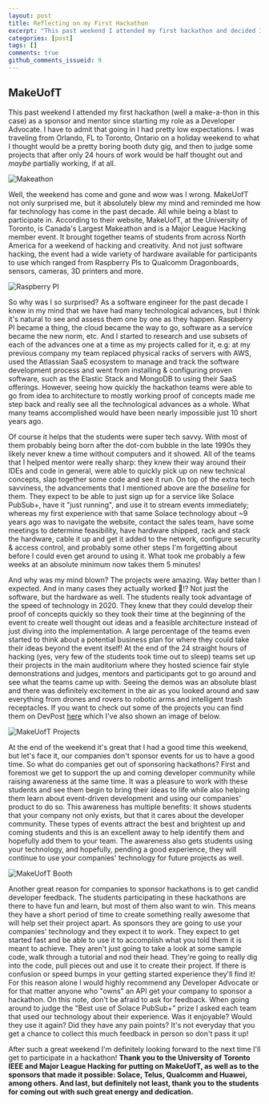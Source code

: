 ```yaml
---
layout: post
title: Reflecting on my First Hackathon
excerpt: "This past weekend I attended my first hackathon and decided I should share my thoughts :)"
categories: [post]
tags: []
comments: true
github_comments_issueid: 9
---
```


## MakeUofT
This past weekend I attended my first hackathon (well a make-a-thon in this case) as a sponsor and mentor since starting my role as a Developer Advocate. I have to admit that going in I had pretty low expectations. I was traveling from Orlando, FL to Toronto, Ontario on a holiday weekend to what I thought would be a pretty boring booth duty gig, and then to judge some projects that after only 24 hours of work would be half thought out and _maybe_ partially working, if at all. 

![Makeathon]({{site.url}}/img/makeathon.png)

Well, the weekend has come and gone and wow was I wrong. MakeUofT not only surprised me, but it absolutely blew my mind and reminded me how far technology has come in the past decade. All while being a blast to participate in. According to their website, MakeUofT, at the University of Toronto, is Canada's Largest Makeathon and is a Major League Hacking member event. It brought together teams of students from across North America for a weekend of hacking and creativity. And not just software hacking, the event had a wide variety of hardware available for participants to use which ranged from Raspberry PIs to Qualcomm Dragonboards, sensors, cameras, 3D printers and more. 


![Raspberry PI]({{site.url}}/img/rasppi.jpg)

So why was I so surprised? As a software engineer for the past decade I knew in my mind that we have had many technological advances, but I think it's natural to see and assess them one by one as they happen. Raspberry PI became a thing, the cloud became the way to go, software as a service became the new norm, etc. And I started to research and use subsets of each of the advances one at a time as my projects called for it, e.g:  at my previous company my team replaced physical racks of servers with AWS, used the Atlassian SaaS ecosystem to manage and track the software development process and went from installing & configuring proven software, such as the Elastic Stack and MongoDB to using their SaaS offerings. However, seeing how quickly the hackathon teams were able to go from idea to architecture to mostly working proof of concepts made me step back and really see all the technological advances as a whole. What many teams accomplished would have been nearly impossible just 10 short years ago.  


Of course it helps that the students were super tech savvy. With most of them probably being born after the dot-com bubble in the late 1990s they likely never knew a time without computers and it showed. All of the teams that I helped mentor were really sharp: they knew their way around their IDEs and code in general, were able to quickly pick up on new technical concepts, slap together some code and see it run. On top of the extra tech savviness, the advancements that I mentioned above are the _baseline_ for them. They expect to be able to just sign up for a service like Solace PubSub+, have it "just running", and use it to stream events immediately; whereas my first experience with that same Solace technology about ~9 years ago was to navigate the website, contact the sales team, have some meetings to determine feasibility, have hardware shipped, rack and stack the hardware, cable it up and get it added to the network, configure security & access control, and probably some other steps I'm forgetting about before I could even get around to using it. What took me probably a few weeks at an absolute minimum now takes them 5 minutes!


And why was my mind blown? The projects were amazing. Way better than I expected. And in many cases they actually worked 🤯!? Not just the software, but the hardware as well. The students really took advantage of the speed of technology in 2020. They knew that they could develop their proof of concepts quickly so they took their time at the beginning of the event to create well thought out ideas and a feasible architecture instead of just diving into the implementation. A large percentage of the teams even started to think about a potential business plan for where they could take their ideas beyond the event itself! At the end of the 24 straight hours of hacking (yes, very few of the students took time out to sleep) teams set up their projects in the main auditorium where they hosted science fair style demonstrations and judges, mentors and participants got to go around and see what the teams came up with. Seeing the demos was an absolute blast and there was definitely excitement in the air as you looked around and saw everything from drones and rovers to robotic arms and intelligent trash receptacles. If you want to check out some of the projects you can find them on DevPost [here](https://makeuoft-2020.devpost.com/submissions/search?utf8=%E2%9C%93&prize_filter%5Bprizes%5D%5B%5D=35080) which I've also shown an image of below. 

![MakeUofT Projects]({{site.url}}/img/makeuoft-projects.png)


At the end of the weekend it's great that I had a good time this weekend, but let's face it, our companies don't sponsor events for us to have a good time. So what do companies get out of sponsoring hackathons? First and foremost we get to support the up and coming developer community while raising awareness at the same time. It was a pleasure to work with these students and see them begin to bring their ideas to life while also helping them learn about event-driven development and using our companies' product to do so. This awareness has multiple benefits: It shows students that your company not only exists, but that it cares about the developer community. These types of events attract the best and brightest up and coming students and this is an excellent away to help identify them and hopefully add them to your team. The awareness also gets students using your technology, and hopefully, pending a good experience, they will continue to use your companies' technology for future projects as well. 


![MakeUofT Booth]({{site.url}}/img/makeuoft-booth.jpg)

Another great reason for companies to sponsor hackathons is to get candid developer feedback. The students participating in these hackathons are there to have fun and learn, but most of them also want to win. This means they have a short period of time to create something really awesome that will help set their project apart. As sponsors they are going to use your companies' technology and they expect it to work. They expect to get started fast and be able to use it to accomplish what you told them it is meant to achieve. They aren't just going to take a look at some sample code, walk through a tutorial and nod their head. They're going to really dig into the code, pull pieces out and use it to create their project. If there is confusion or speed bumps in your getting started experience they'll find it! For this reason alone I would highly recommend any Developer Advocate or for that matter anyone who "owns" an API get your company to sponsor a hackathon. On this note, don't be afraid to ask for feedback. When going around to judge the "Best use of Solace PubSub+" prize I asked each team that used our technology about their experience. Was it enjoyable? Would they use it again? Did they have any pain points? It's not everyday that you get a chance to collect this much feedback in person so don't pass it up!


After such a great weekend I'm definitely looking forward to the next time I'll get to participate in a hackathon! **Thank you to the University of Toronto IEEE and Major League Hacking for putting on MakeUofT, as well as to the sponsors that made it possible: Solace, Telus, Qualcomm and Huawei, among others. And last, but definitely not least, thank you to the students for coming out with such great energy and dedication.**  
